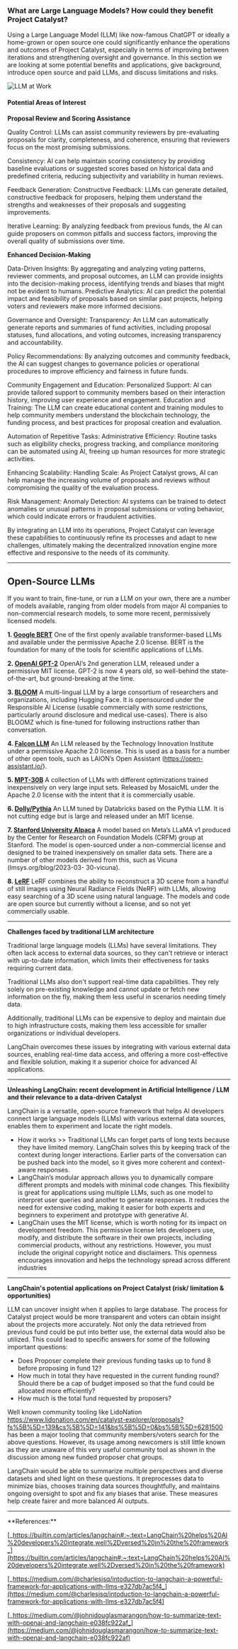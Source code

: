 ### What are Large Language Models? How could they benefit Project Catalyst?

Using a Large Language Model (LLM) like now-famous ChatGPT or ideally a home-grown or open source one could significantly enhance the operations and outcomes of Project Catalyst, especially in terms of improving between iterations and strengthening oversight and governance. In this section we are looking at some potential benefits and applications, give background, introduce open source and paid LLMs, and discuss limitations and risks.

![LLM at Work](https://media.licdn.com/dms/image/D4D12AQH_q5nlcMRKog/article-cover_image-shrink_720_1280/0/1682446898772?e=2147483647&v=beta&t=loa6X-iQJuNWNUoFRNLu4HMPMEWXV8xNKJXXeIAVe0M)

#### Potential Areas of Interest

**Proposal Review and Scoring Assistance**

Quality Control: LLMs can assist community reviewers by pre-evaluating proposals for clarity, completeness, and coherence, ensuring that reviewers focus on the most promising submissions.

Consistency: AI can help maintain scoring consistency by providing baseline evaluations or suggested scores based on historical data and predefined criteria, reducing subjectivity and variability in human reviews.

Feedback Generation:
Constructive Feedback: LLMs can generate detailed, constructive feedback for proposers, helping them understand the strengths and weaknesses of their proposals and suggesting improvements.

Iterative Learning: By analyzing feedback from previous funds, the AI can guide proposers on common pitfalls and success factors, improving the overall quality of submissions over time.

**Enhanced Decision-Making**

Data-Driven Insights: By aggregating and analyzing voting patterns, reviewer comments, and proposal outcomes, an LLM can provide insights into the decision-making process, identifying trends and biases that might not be evident to humans.
Predictive Analytics: AI can predict the potential impact and feasibility of proposals based on similar past projects, helping voters and reviewers make more informed decisions.

Governance and Oversight:
Transparency: An LLM can automatically generate reports and summaries of fund activities, including proposal statuses, fund allocations, and voting outcomes, increasing transparency and accountability.

Policy Recommendations: By analyzing outcomes and community feedback, the AI can suggest changes to governance policies or operational procedures to improve efficiency and fairness in future funds.

Community Engagement and Education:
Personalized Support: AI can provide tailored support to community members based on their interaction history, improving user experience and engagement.
Education and Training: The LLM can create educational content and training modules to help community members understand the blockchain technology, the funding process, and best practices for proposal creation and evaluation.

Automation of Repetitive Tasks:
Administrative Efficiency: Routine tasks such as eligibility checks, progress tracking, and compliance monitoring can be automated using AI, freeing up human resources for more strategic activities.

Enhancing Scalability:
Handling Scale: As Project Catalyst grows, AI can help manage the increasing volume of proposals and reviews without compromising the quality of the evaluation process.

Risk Management:
Anomaly Detection: AI systems can be trained to detect anomalies or unusual patterns in proposal submissions or voting behavior, which could indicate errors or fraudulent activities.

By integrating an LLM into its operations, Project Catalyst can leverage these capabilities to continuously refine its processes and adapt to new challenges, ultimately making the decentralized innovation engine more effective and responsive to the needs of its community.
***

## Open-Source LLMs

If you want to train, fine-tune, or run a LLM on your own, there are a number of models available, ranging from older models from major AI companies to non-commercial research models, to some more recent, permissively licensed models.

**1. [Google BERT](https://github.com/google-research/bert)**
One of the first openly available transformer-based LLMs and available under the permissive Apache 2.0 license.
BERT is the foundation for many of the tools for scientific applications of LLMs.

**2. [OpenAI GPT-2](https://github.com/openai/gpt-2)**
OpenAI’s 2nd generation LLM, released under a permissive MIT license. GPT-2 is now 4 years old, so well-behind the
state-of-the-art, but ground-breaking at the time.

**3. [BLOOM](https://bigscience.huggingface.co/blog/bloom)**
A multi-lingual LLM by a large consortium of researchers and organizations, including Hugging Face. It is opensourced under the Responsible AI License (usable commercially with some restrictions, particularly around
disclosure and medical use-cases). There is also BLOOMZ which is fine-tuned for following instructions rather than
conversation.

**4. [Falcon LLM](https://huggingface.co/tiiuae)**
An LLM released by the Technology Innovation Institute under a permissive Apache 2.0 license. This is used as a
basis for a number of other open tools, such as LAION’s Open Assistant (https://open-assistant.io/).

**5. [MPT-30B](https://mosaicml.com/blog/mpt-30b)**
A collection of LLMs with different optimizations trained inexpensively on very large input sets. Released by
MosaicML under the Apache 2.0 license with the intent that it is commercially usable.

**6. [Dolly/Pythia](https://huggingface.co/databricks/dolly-v2-12b)**
An LLM tuned by Databricks based on the Pythia LLM. It is not cutting edge but is large and released under an MIT
license.

**7. [Stanford University Alpaca](https://crfm.stanford.edu/2023/03/13/alpaca.html)**
A model based on Meta’s LLaMA v1 produced by the Center for Research on Foundation Models (CRFM) group at
Stanford. The model is open-sourced under a non-commercial license and designed to be trained inexpensively on
smaller data sets. There are a number of other models derived from this, such as Vicuna (lmsys.org/blog/2023-03-
30-vicuna).

**8. [LeRF](https://lerf.io)**
LeRF combines the ability to reconstruct a 3D scene from a handful of still images using Neural Radiance Fields
(NeRF) with LLMs, allowing easy searching of a 3D scene using natural language. The models and code are open
source but currently without a license, and so not yet commercially usable.
***

**Challenges faced by traditional LLM architecture**

Traditional large language models (LLMs) have several limitations. They often lack access to external data sources, so they can't retrieve or interact with up-to-date information, which limits their effectiveness for tasks requiring current data.

Traditional LLMs also don't support real-time data capabilities. They rely solely on pre-existing knowledge and cannot update or fetch new information on the fly, making them less useful in scenarios needing timely data.

Additionally, traditional LLMs can be expensive to deploy and maintain due to high infrastructure costs, making them less accessible for smaller organizations or individual developers.

LangChain overcomes these issues by integrating with various external data sources, enabling real-time data access, and offering a more cost-effective and flexible solution, making it a superior choice for advanced AI applications.
***

**Unleashing LangChain: recent development in Artificial Intelligence / LLM and their relevance to a data-driven Catalyst**


LangChain is a versatile, open-source framework that helps AI developers connect large language models (LLMs) with various external data sources, enables them to experiment and locate the right models.

- How it works >> Traditional LLMs can forget parts of long texts because they have limited memory. LangChain solves this by keeping track of the context during longer interactions. Earlier parts of the conversation can be pushed back into the model, so it gives more coherent and context-aware responses.
- LangChain’s modular approach allows you to dynamically compare different prompts and models with minimal code changes. This flexibility is great for applications using multiple LLMs, such as one model to interpret user queries and another to generate responses. It reduces the need for extensive coding, making it easier for both experts and beginners to experiment and prototype with generative AI.
- LangChain uses the MIT license, which is worth noting for its impact on development freedom. This permissive license lets developers use, modify, and distribute the software in their own projects, including commercial products, without any restrictions. However, you must include the original copyright notice and disclaimers. This openness encourages innovation and helps the technology spread across different industries
***

**LangChain's potential applications on Project Catalyst (risk/ limitation & opportunities)**


LLM can uncover insight when it applies to large database. The process for Catalyst project would be more transparent and voters can obtain insight about the projects more accurately. Not only the data retrieved from previous fund could be put into better use, the external data would also be utilized. This could lead to specific answers for some of the following important questions:

- Does Proposer complete their previous funding tasks up to fund 8 before proposing in fund 12?
- How much in total they have requested in the current funding round? Should there be a cap of budget imposed so that the fund could be allocated more efficiently?
- How much is the total fund requested by proposers?

Well known community tooling like LidoNation <https://www.lidonation.com/en/catalyst-explorer/proposals?fs%5B%5D=139&cs%5B%5D=141&bs%5B%5D=0&bs%5B%5D=6281500> has been a major tooling that community members/voters search for the above questions. However, its usage among newcomers is still little known as they are unaware of this very useful community tool as shown in the discussion among new funded proposer chat groups.

LangChain would be able to summarize multiple perspectives and diverse datasets and shed light on these questions. It preprocesses data to minimize bias, chooses training data sources thoughtfully, and maintains ongoing oversight to spot and fix any biases that arise. These measures help create fairer and more balanced AI outputs.
***

\*\*References:\*\*

[_https://builtin.com/articles/langchain#:~:text=LangChain%20helps%20AI%20developers%20integrate,well%2Dversed%20in%20the%20framework_](https://builtin.com/articles/langchain#:~:text=LangChain%20helps%20AI%20developers%20integrate,well%2Dversed%20in%20the%20framework)

[_https://medium.com/@charlesjsq/intoduction-to-langchain-a-powerful-framework-for-applications-with-llms-e327db7ac5f4_](https://medium.com/@charlesjsq/intoduction-to-langchain-a-powerful-framework-for-applications-with-llms-e327db7ac5f4)

[_https://medium.com/@johnidouglasmarangon/how-to-summarize-text-with-openai-and-langchain-e038fc922af_](https://medium.com/@johnidouglasmarangon/how-to-summarize-text-with-openai-and-langchain-e038fc922af)
